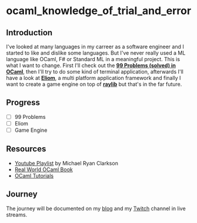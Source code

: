# ocaml_knowledge_of_trial_and_error

## Introduction

I've looked at many languages in my carreer as a software engineer and I started
to like and dislike some languages. But I've never really used a ML language
like OCaml, F# or Standard ML in a meaningful project. This is what I want to
change. First I'll check out the [**99 Problems (solved) in
OCaml**](https://v2.ocaml.org/learn/tutorials/99problems.html), then I'll try to
do some kind of terminal application, afterwards I'll have a look at
[**Eliom**](https://ocsigen.org/eliom/latest/manual/overview), a multi platform
application framework and finally I want to create a game engine on top of
[**raylib**](https://www.raylib.com/) but that's in the far future. 

## Progress

-[ ] 99 Problems
-[ ] Eliom
-[ ] Game Engine

## Resources

- [Youtube Playlist](https://www.youtube.com/watch?v=MUcka_SvhLw&list=PLre5AT9JnKShBOPeuiD9b-I4XROIJhkIU) by Michael Ryan Clarkson
- [Real World OCaml Book](https://dev.realworldocaml.org/toc.html)
- [OCaml Tutorials](https://v2.ocaml.org/learn/tutorials/)

## Journey

The journey will be documented on my [blog](https://ecsodikas.eu) and my
[Twitch](https://twitch.tv/ecsodikas) channel in live streams.

